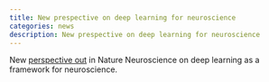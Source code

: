 ```yaml
---
title: New prespective on deep learning for neuroscience
categories: news
description: New prespective on deep learning for neuroscience
---
```


New [perspective out](https://www.nature.com/articles/s41593-019-0520-2) in Nature Neuroscience on deep learning as a framework for neuroscience.